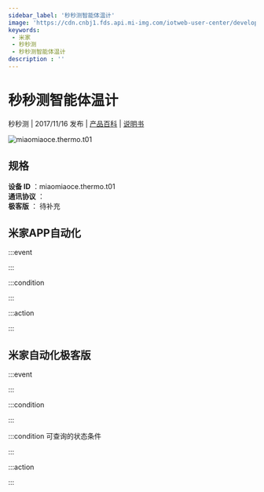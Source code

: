 ```yaml
---
sidebar_label: '秒秒测智能体温计'
image: 'https://cdn.cnbj1.fds.api.mi-img.com/iotweb-user-center/developer_1679047511791kzkXtXBo.png?GalaxyAccessKeyId=AKVGLQWBOVIRQ3XLEW&Expires=9223372036854775807&Signature=m1GL8fUI0mMdBr2Q4b/Qztc0n84='
keywords: 
 - 米家
 - 秒秒测
 - 秒秒测智能体温计
description : ''
---
```

# 秒秒测智能体温计

秒秒测 | 2017/11/16 发布 | [产品百科](https://home.mi.com/webapp/content/baike/product/index.html?model=miaomiaoce.thermo.t01/) | [说明书](https://home.mi.com/views/introduction.html?model=miaomiaoce.thermo.t01&region=cn)

![miaomiaoce.thermo.t01](https://cdn.cnbj1.fds.api.mi-img.com/iotweb-user-center/developer_1679047511791kzkXtXBo.png?GalaxyAccessKeyId=AKVGLQWBOVIRQ3XLEW&Expires=9223372036854775807&Signature=m1GL8fUI0mMdBr2Q4b/Qztc0n84=)

## 规格  
> 
**设备 ID** ：miaomiaoce.thermo.t01  
**通讯协议** ：  
**极客版**  ： 待补充 


## 米家APP自动化  

:::event  

:::

:::condition  

:::

:::action   

:::

## 米家自动化极客版  

:::event  

:::

:::condition  

:::

:::condition 可查询的状态条件  

:::

:::action  

:::

        
